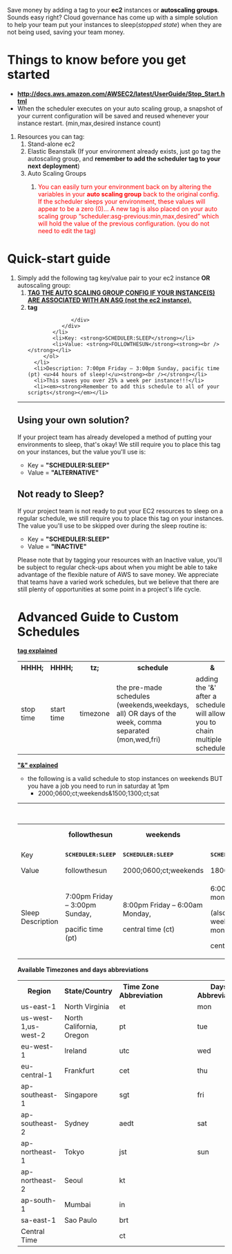 <div id="main-content" class="wiki-content">
   <p style="text-align: left;">Save money by adding a tag to your <strong>ec2</strong> instances or <span style="color: rgb(0,0,0);"><strong>autoscaling groups</strong></span>. Sounds easy right? Cloud governance has come up with a simple solution to help your team put your instances to sleep(<em>stopped</em> <em>state</em>) when they are not being used, saving your team money.</p>
   <p style="text-align: left;">
   <div class="toc-macro client-side-toc-macro " data-headerelements="H1,H2,H3,H4,H5,H6,H7"></div>
   </p>
   <h1 style="text-align: left;" id="CostOptimization:SleepSchedule-EC2-Thingstoknowbeforeyougetstarted">Things to know before you get started</h1>
   <ul>
      <li style="text-align: left;"><strong><a href="http://docs.aws.amazon.com/AWSEC2/latest/UserGuide/Stop_Start.html" class="external-link" rel="nofollow">http://docs.aws.amazon.com/AWSEC2/latest/UserGuide/Stop_Start.html</a></strong></li>
      <li style="text-align: left;">When the scheduler executes on your auto scaling group, a snapshot of your current configuration will be saved and reused whenever your instance restart. (min,max,desired instance count)</li>
   </ul>
   <ol>
      <li style="text-align: left;">
         Resources you can tag:
         <ol>
            <li style="text-align: left;">Stand-alone ec2</li>
            <li style="text-align: left;">Elastic Beanstalk (If your environment already exists, just go tag the autoscaling group, and <strong>remember to add the scheduler tag to your next deployment</strong>)</li>
            <li style="text-align: left;">
               Auto Scaling Groups<br />
               <ol>
                  <li style="text-align: left;">
                     <p><span style="color: rgb(255,0,0);">You can easily turn your environment back on by altering the variables in your <strong>auto scaling group</strong> back to the original config. If the scheduler sleeps your environment, these values will appear to be a zero (0)… A new tag is also placed on your auto scaling group “scheduler:asg-previous:min,max,desired” which will hold the value of the previous configuration. (you do not need to edit the tag)</span></p>
                  </li>
               </ol>
            </li>
         </ol>
      </li>
   </ol>
   <p style="text-align: left;"> </p>
   <h1 id="CostOptimization:SleepSchedule-EC2-Quick-startguide"><strong>Quick-start guide</strong></h1>
   <ol>
      <li>
         Simply add the following tag key/value pair to your ec2 instance <strong>OR</strong> autoscaling group:
         <ol>
            <li><strong><u>TAG THE AUTO SCALING GROUP CONFIG IF YOUR INSTANCE(S) ARE ASSOCIATED WITH AN ASG (not the ec2 instance).</u></strong></li>
            <li>
               <div class="code panel pdl" style="border-width: 1px;">
                  <div class="codeHeader panelHeader pdl" style="border-bottom-width: 1px;"><b>tag</b></div>
                  <div class="codeContent panelContent pdl">
                     
                  </div>
               </div>
            </li>
            <li>Key: <strong>SCHEDULER:SLEEP</strong></li>
            <li>Value: <strong>FOLLOWTHESUN</strong><strong><br /></strong></li>
         </ol>
      </li>
      <li>Description: 7:00pm Friday – 3:00pm Sunday, pacific time (pt) <u>44 hours of sleep!</u><strong><br /></strong></li>
      <li>This saves you over 25% a week per instance!!!</li>
      <li><em><strong>Remember to add this schedule to all of your scripts</strong></em></li>
   </ol>
   <p> </p>
   <hr />
   <h2 id="CostOptimization:SleepSchedule-EC2-Usingyourownsolution?">Using your own solution?</h2>
   <p>If your project team has already developed a method of putting your environments to sleep, that's okay!  We still require you to place this tag on your instances, but the value you'll use is:</p>
   <ul>
      <li>Key = <strong>&quot;SCHEDULER:SLEEP&quot;</strong></li>
      <li>Value = <strong>&quot;ALTERNATIVE&quot;</strong></li>
   </ul>
   <p> </p>
   <h2 id="CostOptimization:SleepSchedule-EC2-NotreadytoSleep?">Not ready to Sleep?</h2>
   <p>If your project team is not ready to put your EC2 resources to sleep on a regular schedule, we still require you to place this tag on your instances. The value you'll use to be skipped over during the sleep routine is:</p>
   <ul>
      <li>Key = <strong>&quot;SCHEDULER:SLEEP&quot;</strong></li>
      <li>Value = <strong>&quot;INACTIVE&quot;</strong></li>
   </ul>
   <p>Please note that by tagging your resources with an Inactive value, you'll be subject to regular check-ups about when you might be able to take advantage of the flexible nature of AWS to save money.  We appreciate that teams have a varied work schedules, but we believe that there are still plenty of opportunities at some point in a project's life cycle.</p>
   <p> </p>
   <h1 id="CostOptimization:SleepSchedule-EC2-AdvancedGuidetoCustomSchedules"><strong>Advanced Guide to Custom Schedules</strong></h1>
   <div class="code panel pdl" style="border-width: 1px;">
      
   </div>
   <p><u><strong>tag explained</strong></u></p>
   <div class="table-wrap">
      <table class="confluenceTable">
         <tbody>
            <tr>
               <th class="confluenceTh">HHHH;</th>
               <th class="confluenceTh">HHHH;</th>
               <th class="confluenceTh">tz;</th>
               <th class="confluenceTh">schedule</th>
               <th colspan="1" class="confluenceTh">&amp;</th>
            </tr>
            <tr>
               <td colspan="1" class="confluenceTd">stop time</td>
               <td colspan="1" class="confluenceTd">start time</td>
               <td colspan="1" class="confluenceTd">timezone</td>
               <td colspan="1" class="confluenceTd">the pre-made schedules (weekends,weekdays, all) OR days of the week, comma separated (mon,wed,fri)</td>
               <td colspan="1" class="confluenceTd">adding the '&amp;' after a schedule will allow you to chain multiple schedules</td>
            </tr>
         </tbody>
      </table>
   </div>
   <p><u><strong>&quot;&amp;&quot; explained</strong></u></p>
   <ul>
      <li>the following is a valid schedule to stop instances on weekends BUT you have a job you need to run in saturday at 1pm</li>
   </ul>
   <ul>
      <li style="list-style-type: none;background-image: none;">
         <ul>
            <li>2000;0600;ct;weekends&amp;1500;1300;ct;sat</li>
         </ul>
      </li>
   </ul>
   <hr />
   <p><strong><u><br /></u></strong></p>
   <div class="table-wrap">
      <table class="confluenceTable">
         <tbody>
            <tr>
               <th colspan="1" class="confluenceTh"> </th>
               <th class="confluenceTh">followthesun</th>
               <th class="confluenceTh">weekends</th>
               <th class="confluenceTh">weekdays</th>
               <th class="confluenceTh">all</th>
               <th colspan="1" class="confluenceTh">(specific days of the week)</th>
            </tr>
            <tr>
               <td colspan="1" class="confluenceTd">Key</td>
               <td class="confluenceTd">
                  <pre><strong>SCHEDULER:SLEEP</strong></pre>
               </td>
               <td class="confluenceTd">
                  <pre><strong>SCHEDULER:SLEEP</strong></pre>
               </td>
               <td class="confluenceTd">
                  <pre><strong>SCHEDULER:SLEEP</strong></pre>
               </td>
               <td class="confluenceTd">
                  <pre><strong>SCHEDULER:SLEEP</strong></pre>
               </td>
               <td colspan="1" class="confluenceTd">
                  <pre><strong>SCHEDULER:SLEEP</strong></pre>
               </td>
            </tr>
            <tr>
               <td colspan="1" class="confluenceTd">Value</td>
               <td class="confluenceTd">followthesun</td>
               <td class="confluenceTd">2000;0600;ct;weekends</td>
               <td class="confluenceTd">1800;0600;ct;weekdays</td>
               <td class="confluenceTd">2000;0600;ct;all</td>
               <td colspan="1" class="confluenceTd"><span>2000;0600;ct;mon,wed,fri</span></td>
            </tr>
            <tr>
               <td colspan="1" class="confluenceTd">Sleep<br />Description</td>
               <td colspan="1" class="confluenceTd">
                  <p>7:00pm Friday – 3:00pm Sunday,</p>
                  <p>pacific time (pt)</p>
               </td>
               <td colspan="1" class="confluenceTd">
                  <p>8:00pm Friday – 6:00am Monday,</p>
                  <p>central time (ct)</p>
               </td>
               <td colspan="1" class="confluenceTd">
                  <p>6:00pm – 6:00am mon,tue,wed,thu,fri,</p>
                  <p>(also sleeps the weekend until 6am monday)</p>
                  <p>central time (ct)</p>
               </td>
               <td colspan="1" class="confluenceTd">
                  <p>8:00pm – 6:00am everyday</p>
                  <p><span>central time (ct)</span></p>
               </td>
               <td colspan="1" class="confluenceTd">
                  <p>8:00pm – 6:00am Monday, Wednesday, Friday</p>
                  <p>central time (ct)</p>
               </td>
            </tr>
         </tbody>
      </table>
   </div>
   <p> </p>
   <p><strong>Available Timezones and days abbreviations</strong></p>
   <div class="table-wrap">
      <table class="confluenceTable">
         <tbody>
            <tr>
               <th class="confluenceTh">Region</th>
               <th colspan="1" class="confluenceTh">State/Country</th>
               <th class="confluenceTh">Time Zone Abbreviation</th>
               <th colspan="1" class="confluenceTh"> </th>
               <th colspan="1" class="confluenceTh"> </th>
               <th colspan="1" class="confluenceTh"> </th>
               <th colspan="1" class="confluenceTh"> </th>
               <th colspan="1" class="confluenceTh">Days <span>Abbreviation</span></th>
            </tr>
            <tr>
               <td colspan="1" class="confluenceTd">us-east-1</td>
               <td colspan="1" class="confluenceTd">North Virginia</td>
               <td colspan="1" class="confluenceTd">et</td>
               <td colspan="1" class="confluenceTd"> </td>
               <td colspan="1" class="confluenceTd"> </td>
               <td colspan="1" class="confluenceTd"> </td>
               <td colspan="1" class="confluenceTd"> </td>
               <td colspan="1" class="confluenceTd">mon</td>
            </tr>
            <tr>
               <td colspan="1" class="confluenceTd">us-west-1,us-west-2</td>
               <td colspan="1" class="confluenceTd">North California, Oregon</td>
               <td colspan="1" class="confluenceTd">pt</td>
               <td colspan="1" class="confluenceTd"> </td>
               <td colspan="1" class="confluenceTd"> </td>
               <td colspan="1" class="confluenceTd"> </td>
               <td colspan="1" class="confluenceTd"> </td>
               <td colspan="1" class="confluenceTd">tue</td>
            </tr>
            <tr>
               <td colspan="1" class="confluenceTd">eu-west-1</td>
               <td colspan="1" class="confluenceTd">Ireland</td>
               <td colspan="1" class="confluenceTd">utc</td>
               <td colspan="1" class="confluenceTd"> </td>
               <td colspan="1" class="confluenceTd"> </td>
               <td colspan="1" class="confluenceTd"> </td>
               <td colspan="1" class="confluenceTd"> </td>
               <td colspan="1" class="confluenceTd">wed</td>
            </tr>
            <tr>
               <td colspan="1" class="confluenceTd">eu-central-1</td>
               <td colspan="1" class="confluenceTd">Frankfurt</td>
               <td colspan="1" class="confluenceTd">cet</td>
               <td colspan="1" class="confluenceTd"> </td>
               <td colspan="1" class="confluenceTd"> </td>
               <td colspan="1" class="confluenceTd"> </td>
               <td colspan="1" class="confluenceTd"> </td>
               <td colspan="1" class="confluenceTd">thu</td>
            </tr>
            <tr>
               <td colspan="1" class="confluenceTd">ap-southeast-1</td>
               <td colspan="1" class="confluenceTd">Singapore</td>
               <td colspan="1" class="confluenceTd">sgt</td>
               <td colspan="1" class="confluenceTd"> </td>
               <td colspan="1" class="confluenceTd"> </td>
               <td colspan="1" class="confluenceTd"> </td>
               <td colspan="1" class="confluenceTd"> </td>
               <td colspan="1" class="confluenceTd">fri</td>
            </tr>
            <tr>
               <td colspan="1" class="confluenceTd">ap-southeast-2</td>
               <td colspan="1" class="confluenceTd">Sydney</td>
               <td colspan="1" class="confluenceTd">aedt</td>
               <td colspan="1" class="confluenceTd"> </td>
               <td colspan="1" class="confluenceTd"> </td>
               <td colspan="1" class="confluenceTd"> </td>
               <td colspan="1" class="confluenceTd"> </td>
               <td colspan="1" class="confluenceTd">sat</td>
            </tr>
            <tr>
               <td colspan="1" class="confluenceTd"><span>ap-northeast-1</span></td>
               <td colspan="1" class="confluenceTd">Tokyo</td>
               <td colspan="1" class="confluenceTd">jst</td>
               <td colspan="1" class="confluenceTd"> </td>
               <td colspan="1" class="confluenceTd"> </td>
               <td colspan="1" class="confluenceTd"> </td>
               <td colspan="1" class="confluenceTd"> </td>
               <td colspan="1" class="confluenceTd">sun</td>
            </tr>
            <tr>
               <td colspan="1" class="confluenceTd">ap-northeast-2</td>
               <td colspan="1" class="confluenceTd">Seoul</td>
               <td colspan="1" class="confluenceTd">kt</td>
               <td colspan="1" class="confluenceTd"> </td>
               <td colspan="1" class="confluenceTd"> </td>
               <td colspan="1" class="confluenceTd"> </td>
               <td colspan="1" class="confluenceTd"> </td>
               <td colspan="1" class="confluenceTd"> </td>
            </tr>
            <tr>
               <td colspan="1" class="confluenceTd">ap-south-1</td>
               <td colspan="1" class="confluenceTd">Mumbai</td>
               <td colspan="1" class="confluenceTd">in</td>
               <td colspan="1" class="confluenceTd"> </td>
               <td colspan="1" class="confluenceTd"> </td>
               <td colspan="1" class="confluenceTd"> </td>
               <td colspan="1" class="confluenceTd"> </td>
               <td colspan="1" class="confluenceTd"> </td>
            </tr>
            <tr>
               <td colspan="1" class="confluenceTd">sa-east-1</td>
               <td colspan="1" class="confluenceTd">Sao Paulo</td>
               <td colspan="1" class="confluenceTd">brt</td>
               <td colspan="1" class="confluenceTd"> </td>
               <td colspan="1" class="confluenceTd"> </td>
               <td colspan="1" class="confluenceTd"> </td>
               <td colspan="1" class="confluenceTd"> </td>
               <td colspan="1" class="confluenceTd"> </td>
            </tr>
            <tr>
               <td colspan="1" class="confluenceTd">Central Time</td>
               <td colspan="1" class="confluenceTd"> </td>
               <td colspan="1" class="confluenceTd">ct</td>
               <td colspan="1" class="confluenceTd"> </td>
               <td colspan="1" class="confluenceTd"> </td>
               <td colspan="1" class="confluenceTd"> </td>
               <td colspan="1" class="confluenceTd"> </td>
               <td colspan="1" class="confluenceTd"> </td>
            </tr>
         </tbody>
      </table>
   </div>
   <p> </p>
   <p> </p>
   <p><strong><br /></strong></p>
   <p><strong><u><br /></u></strong></p>
   <p> </p>
</div>